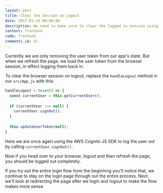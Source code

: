 ```yaml
---
layout: post
title: Clear the Session on Logout
date: 2017-01-16 00:00:00
description: We need to make sure to clear the logged in session using the Amazon Cognito JS SDK in our React.js app when the user logs out. We can do this using the signOut method.
context: frontend
code: frontend
comments_id: 41
---
```


Currently we are only removing the user token from our app's state. But when we refresh the page, we load the user token from the browser session, in effect logging them back in.

<img class="code-marker" src="/assets/s.png" />To clear the browser session on logout, replace the `handleLogout` method in our `src/App.js` with this:

``` javascript
handleLogout = (event) => {
  const currentUser = this.getCurrentUser();

  if (currentUser !== null) {
    currentUser.signOut();
  }

  this.updateUserToken(null);
}
```

Here we are once again using the AWS Cognito JS SDK to log the user out by calling `currentUser.signOut()`.

Now if you head over to your browser, logout and then refresh the page; you should be logged out completely.

If you try out the entire login flow from the beginning you'll notice that, we continue to stay on the login page through out the entire process. Next, we'll look at redirecting the page after we login and logout to make the flow makes more sense.
